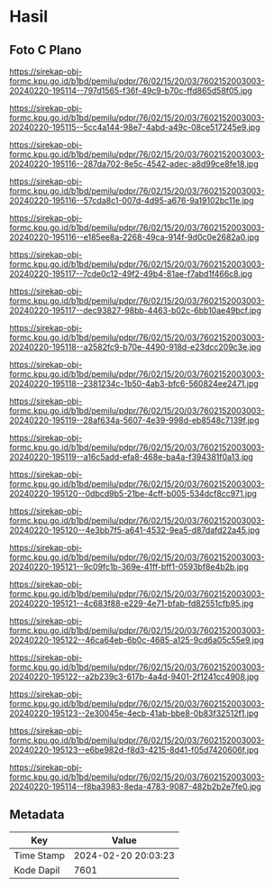# Hasil

## Foto C Plano

https://sirekap-obj-formc.kpu.go.id/b1bd/pemilu/pdpr/76/02/15/20/03/7602152003003-20240220-195114--797d1565-f36f-49c9-b70c-ffd865d58f05.jpg

https://sirekap-obj-formc.kpu.go.id/b1bd/pemilu/pdpr/76/02/15/20/03/7602152003003-20240220-195115--5cc4a144-98e7-4abd-a49c-08ce517245e9.jpg

https://sirekap-obj-formc.kpu.go.id/b1bd/pemilu/pdpr/76/02/15/20/03/7602152003003-20240220-195116--287da702-8e5c-4542-adec-a8d99ce8fe18.jpg

https://sirekap-obj-formc.kpu.go.id/b1bd/pemilu/pdpr/76/02/15/20/03/7602152003003-20240220-195116--57cda8c1-007d-4d95-a676-9a19102bc11e.jpg

https://sirekap-obj-formc.kpu.go.id/b1bd/pemilu/pdpr/76/02/15/20/03/7602152003003-20240220-195116--e185ee8a-2268-49ca-914f-9d0c0e2682a0.jpg

https://sirekap-obj-formc.kpu.go.id/b1bd/pemilu/pdpr/76/02/15/20/03/7602152003003-20240220-195117--7cde0c12-49f2-49b4-81ae-f7abd1f466c8.jpg

https://sirekap-obj-formc.kpu.go.id/b1bd/pemilu/pdpr/76/02/15/20/03/7602152003003-20240220-195117--dec93827-98bb-4463-b02c-6bb10ae49bcf.jpg

https://sirekap-obj-formc.kpu.go.id/b1bd/pemilu/pdpr/76/02/15/20/03/7602152003003-20240220-195118--a2582fc9-b70e-4490-918d-e23dcc209c3e.jpg

https://sirekap-obj-formc.kpu.go.id/b1bd/pemilu/pdpr/76/02/15/20/03/7602152003003-20240220-195118--2381234c-1b50-4ab3-bfc6-560824ee2471.jpg

https://sirekap-obj-formc.kpu.go.id/b1bd/pemilu/pdpr/76/02/15/20/03/7602152003003-20240220-195119--28af634a-5607-4e39-998d-eb8548c7139f.jpg

https://sirekap-obj-formc.kpu.go.id/b1bd/pemilu/pdpr/76/02/15/20/03/7602152003003-20240220-195119--a16c5add-efa8-468e-ba4a-f394381f0a13.jpg

https://sirekap-obj-formc.kpu.go.id/b1bd/pemilu/pdpr/76/02/15/20/03/7602152003003-20240220-195120--0dbcd9b5-21be-4cff-b005-534dcf8cc971.jpg

https://sirekap-obj-formc.kpu.go.id/b1bd/pemilu/pdpr/76/02/15/20/03/7602152003003-20240220-195120--4e3bb7f5-a641-4532-9ea5-d87dafd22a45.jpg

https://sirekap-obj-formc.kpu.go.id/b1bd/pemilu/pdpr/76/02/15/20/03/7602152003003-20240220-195121--9c09fc1b-369e-41ff-bff1-0593bf8e4b2b.jpg

https://sirekap-obj-formc.kpu.go.id/b1bd/pemilu/pdpr/76/02/15/20/03/7602152003003-20240220-195121--4c683f88-e229-4e71-bfab-fd82551cfb95.jpg

https://sirekap-obj-formc.kpu.go.id/b1bd/pemilu/pdpr/76/02/15/20/03/7602152003003-20240220-195122--46ca64eb-6b0c-4685-a125-9cd6a05c55e9.jpg

https://sirekap-obj-formc.kpu.go.id/b1bd/pemilu/pdpr/76/02/15/20/03/7602152003003-20240220-195122--a2b239c3-617b-4a4d-9401-2f1241cc4908.jpg

https://sirekap-obj-formc.kpu.go.id/b1bd/pemilu/pdpr/76/02/15/20/03/7602152003003-20240220-195123--2e30045e-4ecb-41ab-bbe8-0b83f32512f1.jpg

https://sirekap-obj-formc.kpu.go.id/b1bd/pemilu/pdpr/76/02/15/20/03/7602152003003-20240220-195123--e6be982d-f8d3-4215-8d41-f05d7420606f.jpg

https://sirekap-obj-formc.kpu.go.id/b1bd/pemilu/pdpr/76/02/15/20/03/7602152003003-20240220-195114--f8ba3983-8eda-4783-9087-482b2b2e7fe0.jpg


## Metadata

| Key        | Value               |
| ---------- | ------------------- |
| Time Stamp | 2024-02-20 20:03:23 |
| Kode Dapil | 7601                |



